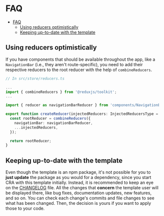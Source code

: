 # FAQ

- [FAQ](#faq)
  - [Using reducers optimistically](#using-reducers-optimistically)
  - [Keeping up-to-date with the template](#keeping-up-to-date-with-the-template)

## Using reducers optimistically

If you have components that should be available throughout the app, like a `NavigationBar` (i.e., they aren't route-specific), you need to add their respective reducers to the root reducer with the help of `combineReducers`.

```ts
// In src/store/reducers.ts

...
import { combineReducers } from '@reduxjs/toolkit';
...

import { reducer as navigationBarReducer } from 'components/NavigationBar/slice';

export function createReducer(injectedReducers: InjectedReducersType = {}) {
  const rootReducer = combineReducers({
    navigationBar: navigationBarReducer,
    ...injectedReducers,
  });

  return rootReducer;
}
```

## Keeping up-to-date with the template

Even though the template is an npm package, it's not possible for you to **just update** the package as you would for a dependency, since you start CRA with this template initially. Instead, it is recommended to keep an eye on the [CHANGELOG](../../CHANGELOG.md) file. All the changes that **concern** the template user will be displayed there, like bug fixes, documentation updates, new features, and so on. You can check each change's commits and file changes to see what has been changed. Then, the decision is yours if you want to apply those to your code.

